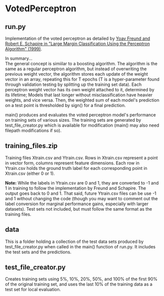 # VotedPerceptron

## run.py
Implementation of the voted perceptron as detailed by [Yoav Freund and Robert E. Schapire in "Large Margin Classification Using the Perceptron Algorithm" (1999)](https://link.springer.com/content/pdf/10.1023/A:1007662407062.pdf).

In summary...  
The general concept is simiilar to a boosting algorithm. The algorithm is the same as a regular perceptron algorithm, but instead of overwriting the previous weight vector, the algorithm stores each update of the weight vector in an array, repeating this for T epochs (T is a hyper-parameter found through validation testing by splitting up the training set data). Each perceptron weight vector has its own weight attached to it, determined by its lifetime; Models that last longer without misclassification have heavier weights, and vice versa. Then, the weighted sum of each model's prediction on a test point is thresholded by sign() for a final prediction.

main() produces and evaluates the voted perceptron model's performance on training sets of various sizes. The training sets are generated by test_file_creator.py which is available for modification (main() may also need filepath modifications if so).

## training_files.zip
Training files Xtrain.csv and Ytrain.csv. Rows in Xtrain.csv represent a point in vector form, columns represent feature dimensions. Each row in Ytrain.csv holds the ground truth label for each corresponding point in Xtrain.csv (either 0 or 1).

**Note:** While the labels in Ytrain.csv are 0 and 1, they are converted to -1 and 1 in training to follow the implementation by Freund and Schapire. The output goes back to 0 and 1. That said, future Ytrain.csv files can be use -1 and 1 without changing the code (though you may want to comment out the label conversion for marginal performance gains, especially with larger datasets). Test sets not included, but must follow the same format as the training files.

## data
This is a folder holding a collection of the test data sets produced by test_file_creator.py when called in the main() function of run.py. It includes the test sets and the predictions.

## test_file_creator.py
Creates training sets using 5%, 10%, 20%, 50%, and 100% of the first 90% of the original training set, and uses the last 10% of the training data as a test set for local evaluation.
